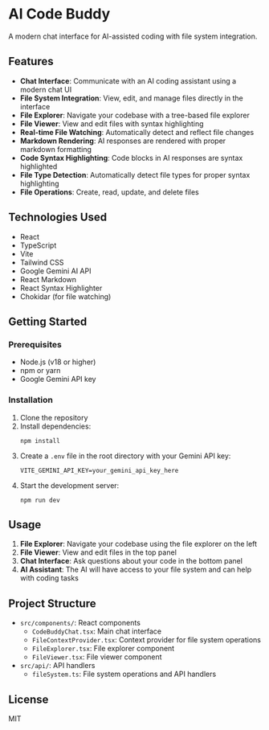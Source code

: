 # AI Code Buddy

A modern chat interface for AI-assisted coding with file system integration.

## Features

- **Chat Interface**: Communicate with an AI coding assistant using a modern chat UI
- **File System Integration**: View, edit, and manage files directly in the interface
- **File Explorer**: Navigate your codebase with a tree-based file explorer
- **File Viewer**: View and edit files with syntax highlighting
- **Real-time File Watching**: Automatically detect and reflect file changes
- **Markdown Rendering**: AI responses are rendered with proper markdown formatting
- **Code Syntax Highlighting**: Code blocks in AI responses are syntax highlighted
- **File Type Detection**: Automatically detect file types for proper syntax highlighting
- **File Operations**: Create, read, update, and delete files

## Technologies Used

- React
- TypeScript
- Vite
- Tailwind CSS
- Google Gemini AI API
- React Markdown
- React Syntax Highlighter
- Chokidar (for file watching)

## Getting Started

### Prerequisites

- Node.js (v18 or higher)
- npm or yarn
- Google Gemini API key

### Installation

1. Clone the repository
2. Install dependencies:
   ```
   npm install
   ```
3. Create a `.env` file in the root directory with your Gemini API key:
   ```
   VITE_GEMINI_API_KEY=your_gemini_api_key_here
   ```
4. Start the development server:
   ```
   npm run dev
   ```

## Usage

1. **File Explorer**: Navigate your codebase using the file explorer on the left
2. **File Viewer**: View and edit files in the top panel
3. **Chat Interface**: Ask questions about your code in the bottom panel
4. **AI Assistant**: The AI will have access to your file system and can help with coding tasks

## Project Structure

- `src/components/`: React components
  - `CodeBuddyChat.tsx`: Main chat interface
  - `FileContextProvider.tsx`: Context provider for file system operations
  - `FileExplorer.tsx`: File explorer component
  - `FileViewer.tsx`: File viewer component
- `src/api/`: API handlers
  - `fileSystem.ts`: File system operations and API handlers

## License

MIT
